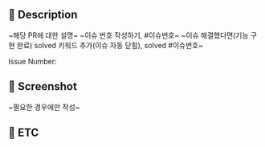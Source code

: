 ## 📣 Description

~해당 PR에 대한 설명~
~이슈 번호 작성하기, #이슈번호~ 
~이슈 해결했다면(기능 구현 완료) solved 키워드 추가(이슈 자동 닫힘), solved #이슈번호~

Issue Number:

## 📸 Screenshot

~필요한 경우에만 작성~

## 📝 ETC
